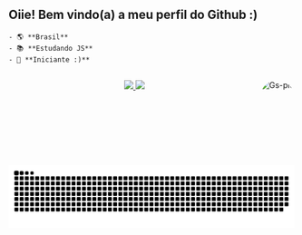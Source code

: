 ## Oiie! Bem vindo(a) a meu perfil do Github :)

```
- 🌎 **Brasil**
- 📚 **Estudando JS**
- 🌱 **Iniciante :)**
```

##

<div align="center">
  <a href="https://github.com/i-dont-have-a-name">
  <img height="180em" src="https://github-readme-stats.vercel.app/api?username=i-dont-have-a-name&show_icons=true&theme=radical&include_all_commits=true&count_private=true"/>
  <img height="180em" src="https://github-readme-stats.vercel.app/api/top-langs/?username=i-dont-have-a-name&layout=compact&langs_count=7&theme=radical"/>
  <img align="right" alt="Gs-pic" height="150" style="border-radius:50px;" src="https://media.discordapp.net/attachments/761308712576221285/899500491170521108/gifUm.gif?width=490&height=490">

</div>

##

![Cobrinha](https://github.com/i-dont-have-a-name/i-dont-have-a-name/blob/output/github-contribution-grid-snake.svg)
